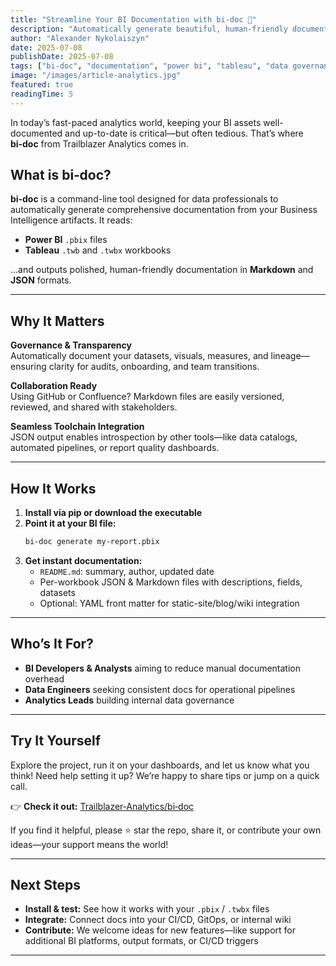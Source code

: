 ```yaml
---
title: "Streamline Your BI Documentation with bi‑doc 🚀"
description: "Automatically generate beautiful, human-friendly documentation from Power BI and Tableau with bi‑doc—your new favorite tool for BI governance, collaboration, and automation."
author: "Alexander Nykolaiszyn"
date: 2025-07-08
publishDate: 2025-07-08
tags: ["bi-doc", "documentation", "power bi", "tableau", "data governance", "automation"]
image: "/images/article-analytics.jpg"
featured: true
readingTime: 5
---
```


In today’s fast-paced analytics world, keeping your BI assets well-documented and up-to-date is critical—but often tedious. That’s where **bi‑doc** from Trailblazer Analytics comes in.

## What is bi‑doc?

**bi‑doc** is a command-line tool designed for data professionals to automatically generate comprehensive documentation from your Business Intelligence artifacts. It reads:

- **Power BI** `.pbix` files
- **Tableau** `.twb` and `.twbx` workbooks

…and outputs polished, human-friendly documentation in **Markdown** and **JSON** formats.

---

## Why It Matters

**Governance & Transparency**  
Automatically document your datasets, visuals, measures, and lineage—ensuring clarity for audits, onboarding, and team transitions.

**Collaboration Ready**  
Using GitHub or Confluence? Markdown files are easily versioned, reviewed, and shared with stakeholders.

**Seamless Toolchain Integration**  
JSON output enables introspection by other tools—like data catalogs, automated pipelines, or report quality dashboards.

---

## How It Works

1. **Install via pip or download the executable**
2. **Point it at your BI file:**
   ```bash
   bi-doc generate my-report.pbix
   ```
3. **Get instant documentation:**
   - `README.md`: summary, author, updated date
   - Per-workbook JSON & Markdown files with descriptions, fields, datasets
   - Optional: YAML front matter for static-site/blog/wiki integration

---

## Who’s It For?

- **BI Developers & Analysts** aiming to reduce manual documentation overhead
- **Data Engineers** seeking consistent docs for operational pipelines
- **Analytics Leads** building internal data governance

---

## Try It Yourself

Explore the project, run it on your dashboards, and let us know what you think! Need help setting it up? We’re happy to share tips or jump on a quick call.

👉 **Check it out:** [Trailblazer‑Analytics/bi‑doc](https://github.com/Trailblazer-Analytics/bi-doc)

If you find it helpful, please ⭐ star the repo, share it, or contribute your own ideas—your support means the world!

---

## Next Steps

- **Install & test:** See how it works with your `.pbix` / `.twbx` files
- **Integrate:** Connect docs into your CI/CD, GitOps, or internal wiki
- **Contribute:** We welcome ideas for new features—like support for additional BI platforms, output formats, or CI/CD triggers

---
